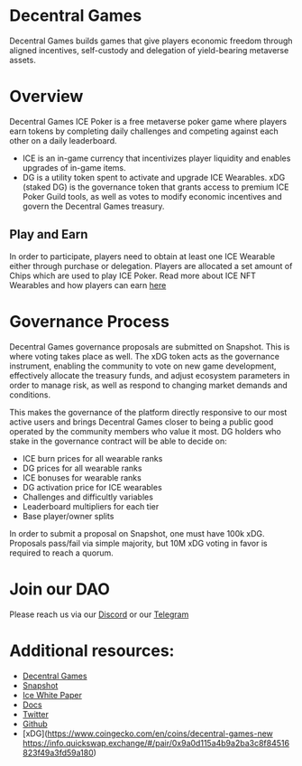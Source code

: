 # Decentral Games

Decentral Games builds games that give players economic freedom through aligned incentives, self-custody and delegation of yield-bearing metaverse assets. 

# Overview

Decentral Games ICE Poker is a free metaverse poker game where players earn tokens by completing daily challenges and competing against each other on a daily leaderboard. 

* ICE is an in-game currency that incentivizes player liquidity and enables upgrades of in-game items.
* DG is a utility token spent to activate and upgrade ICE Wearables. xDG (staked DG) is the governance token that grants access to premium ICE Poker Guild tools, as well as votes to modify economic incentives and govern the Decentral Games treasury.

## Play and Earn

In order to participate, players need to obtain at least one ICE Wearable either through purchase or delegation. Players are allocated a set amount of Chips which are used to play ICE Poker. Read more about ICE NFT Wearables and how players can earn [here](https://docs.decentral.games/)

# Governance Process

Decentral Games governance proposals are submitted on Snapshot. This is where voting takes place as well. The xDG token acts as the governance instrument, enabling the community to vote on new game development, effectively allocate the treasury funds, and adjust ecosystem parameters in order to manage risk, as well as respond to changing market demands and conditions. 

This makes the governance of the platform directly responsive to our most active users and brings Decentral Games closer to being a public good operated by the community members who value it most. DG holders who stake in the governance contract will be able to decide on: 

* ICE burn prices for all wearable ranks
* DG prices for all wearable ranks
* ICE bonuses for wearable ranks
* DG activation price for ICE wearables
* Challenges and difficultly variables
* Leaderboard multipliers for each tier
* Base player/owner splits

In order to submit a proposal on Snapshot, one must have 100k xDG. Proposals pass/fail via simple majority, but 10M xDG voting in favor is required to reach a quorum.

# Join our DAO

Please reach us via our [Discord](https://discord.com/invite/cvbSNzY) or our [Telegram](https://t.me/decentralgames)

# Additional resources: 

* [Decentral Games](https://decentral.games/)
* [Snapshot](https://snapshot.org/#/decentralgames.eth)
* [Ice White Paper](https://ice.decentral.games/)
* [Docs](https://docs.decentral.games/)
* [Twitter](https://twitter.com/DecentralGames)
* [Github](https://github.com/decentralgames)
* [xDG](https://www.coingecko.com/en/coins/decentral-games-new
https://info.quickswap.exchange/#/pair/0x9a0d115a4b9a2ba3c8f84516823f49a3fd59a180)
